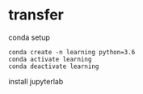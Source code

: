 # transfer
conda setup
```
conda create -n learning python=3.6
conda activate learning
conda deactivate learning

```
install jupyterlab
``` pip install jupyterlab
```
